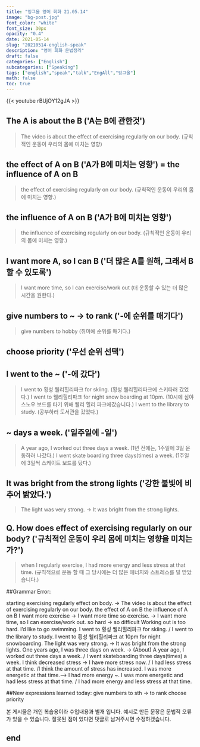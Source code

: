 ```yaml
---
title: "잉그올 영어 회화 21.05.14"
image: "bg-post.jpg"
font_color: "white"
font_size: 30px
opacity: "0.4"
date: 2021-05-14
slug: "20210514-english-speak"
description: "영어 회화 문법정리"
draft: false
categories: ["English"]    
subcategories: ["Speaking"]
tags: ["english","speak","talk","EngAll","잉그올"]
math: false
toc: true
---
```


{{< youtube rBUjOY12gJA >}}

## The A is about the B ('A는 B에 관한것')
> The video is about the effect of exercising regularly on our body. (규칙적인 운동이 우리의 몸에 미치는 영향)

## the effect of A on B ('A가 B에 미치는 영향') = the influence of A on B
> the effect of exercising regularly on our body. (규칙적인 운동이 우리의 몸에 미치는 영향.)

## the influence of A on B ('A가 B에 미치는 영향')
> the influence of exercising regularly on our body. (규칙적인 운동이 우리의 몸에 미치는 영향.)

## I want more A, so I can B ('더 많은 A를 원해, 그래서 B 할 수 있도록')
> I want more time, so I can exercise/work out (더 운동할 수 있는 더 많은 시간을 원한다.)

## give numbers to ~ → to rank ('-에 순위를 매기다')
> give numbers to hobby (취미에 순위를 매기다.)

## choose priority ('우선 순위 선택')

## I went to the ~ ('-에 갔다')
> I went to 횡성 웰리힐리파크 for skiing. (횡성 웰리힐리파크에 스키타러 갔었다.)
> I went to 웰리힐리파크 for night snow boarding at 10pm. (10시에 심야 스노우 보드를 타기 위해 웰리 힐리 파크에갔습니다.)
> I went to the library to study. (공부하러 도서관을 갔었다.)

## ~ days a week. ('일주일에 -일')
> A year ago, I worked out three days a week. (1년 전에는, 1주일에 3일 운동하러 나갔다.)
> I went skate boarding three days(times) a week. (1주일에 3일씩 스케이트 보드를 탔다.)

## It was bright from the strong lights ('강한 불빛에 비추어 밝았다.')
> The light was very strong. → It was bright from the strong lights.


## Q. How does effect of exercising regularly on our body? ('규칙적인 운동이 우리 몸에 미치는 영향을 미치는가?')
> when I regularly exercise, I had more energy and less stress at that time. (규칙적으로 운동 할 때 그 당시에는 더 많은 에너지와 스트레스를 덜 받았습니다.)


##Grammar Error:  

starting exercising regularly effect on body. → The video is about the effect of exercising regularly on our body.
the effect of A on B
the influence of A on B
I want more exercise → I want more time so exercise. → I want more time, so I can exercise/work out.
so hard → so difficult
Working out is too hard.
I’d like to go swimming. 
I went to 횡성 웰리힐리파크 for skiing. / I went to the library to study.
I went to 횡성 웰리힐리파크 at 10pm for night snowboarding.
The light was very strong. → It was bright from the strong lights.
One years ago, I was three days on week. → (About) A year ago, I worked out three days a week. / I went skateboarding three days(times) a week.
I think decreased stress → I have more stress now. / I had less stress at that time. /I think the amount of stress has increased.
I was more energetic at that time.--> I had more energy ~. 
I was more energetic and had less stress at that time. / I had more energy and less stress at that time.



##New expressions learned today: 
give numbers to sth → to rank
choose priority


본 게시물은 개인 복습용이라 수업내용과 별개 입니다.
예시로 만든 문장은 문법적 오류가 있을 수 있습니다. 
잘못된 점이 있다면 댓글로 남겨주시면 수정하겠습니다. 


## end